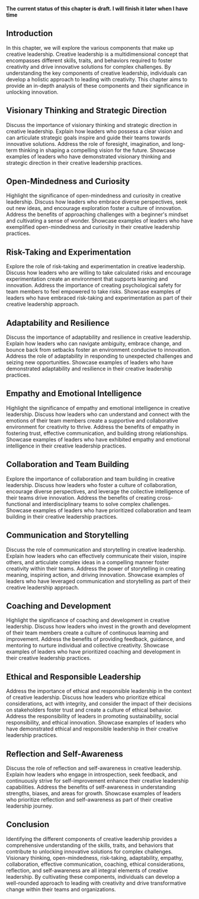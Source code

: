 **The current status of this chapter is draft. I will finish it later when I have time**

Introduction
------------

In this chapter, we will explore the various components that make up creative leadership. Creative leadership is a multidimensional concept that encompasses different skills, traits, and behaviors required to foster creativity and drive innovative solutions for complex challenges. By understanding the key components of creative leadership, individuals can develop a holistic approach to leading with creativity. This chapter aims to provide an in-depth analysis of these components and their significance in unlocking innovation.

Visionary Thinking and Strategic Direction
------------------------------------------

Discuss the importance of visionary thinking and strategic direction in creative leadership. Explain how leaders who possess a clear vision and can articulate strategic goals inspire and guide their teams towards innovative solutions. Address the role of foresight, imagination, and long-term thinking in shaping a compelling vision for the future. Showcase examples of leaders who have demonstrated visionary thinking and strategic direction in their creative leadership practices.

Open-Mindedness and Curiosity
-----------------------------

Highlight the significance of open-mindedness and curiosity in creative leadership. Discuss how leaders who embrace diverse perspectives, seek out new ideas, and encourage exploration foster a culture of innovation. Address the benefits of approaching challenges with a beginner's mindset and cultivating a sense of wonder. Showcase examples of leaders who have exemplified open-mindedness and curiosity in their creative leadership practices.

Risk-Taking and Experimentation
-------------------------------

Explore the role of risk-taking and experimentation in creative leadership. Discuss how leaders who are willing to take calculated risks and encourage experimentation create an environment that supports learning and innovation. Address the importance of creating psychological safety for team members to feel empowered to take risks. Showcase examples of leaders who have embraced risk-taking and experimentation as part of their creative leadership approach.

Adaptability and Resilience
---------------------------

Discuss the importance of adaptability and resilience in creative leadership. Explain how leaders who can navigate ambiguity, embrace change, and bounce back from setbacks foster an environment conducive to innovation. Address the role of adaptability in responding to unexpected challenges and seizing new opportunities. Showcase examples of leaders who have demonstrated adaptability and resilience in their creative leadership practices.

Empathy and Emotional Intelligence
----------------------------------

Highlight the significance of empathy and emotional intelligence in creative leadership. Discuss how leaders who can understand and connect with the emotions of their team members create a supportive and collaborative environment for creativity to thrive. Address the benefits of empathy in fostering trust, effective communication, and building strong relationships. Showcase examples of leaders who have exhibited empathy and emotional intelligence in their creative leadership practices.

Collaboration and Team Building
-------------------------------

Explore the importance of collaboration and team building in creative leadership. Discuss how leaders who foster a culture of collaboration, encourage diverse perspectives, and leverage the collective intelligence of their teams drive innovation. Address the benefits of creating cross-functional and interdisciplinary teams to solve complex challenges. Showcase examples of leaders who have prioritized collaboration and team building in their creative leadership practices.

Communication and Storytelling
------------------------------

Discuss the role of communication and storytelling in creative leadership. Explain how leaders who can effectively communicate their vision, inspire others, and articulate complex ideas in a compelling manner foster creativity within their teams. Address the power of storytelling in creating meaning, inspiring action, and driving innovation. Showcase examples of leaders who have leveraged communication and storytelling as part of their creative leadership approach.

Coaching and Development
------------------------

Highlight the significance of coaching and development in creative leadership. Discuss how leaders who invest in the growth and development of their team members create a culture of continuous learning and improvement. Address the benefits of providing feedback, guidance, and mentoring to nurture individual and collective creativity. Showcase examples of leaders who have prioritized coaching and development in their creative leadership practices.

Ethical and Responsible Leadership
----------------------------------

Address the importance of ethical and responsible leadership in the context of creative leadership. Discuss how leaders who prioritize ethical considerations, act with integrity, and consider the impact of their decisions on stakeholders foster trust and create a culture of ethical behavior. Address the responsibility of leaders in promoting sustainability, social responsibility, and ethical innovation. Showcase examples of leaders who have demonstrated ethical and responsible leadership in their creative leadership practices.

Reflection and Self-Awareness
-----------------------------

Discuss the role of reflection and self-awareness in creative leadership. Explain how leaders who engage in introspection, seek feedback, and continuously strive for self-improvement enhance their creative leadership capabilities. Address the benefits of self-awareness in understanding strengths, biases, and areas for growth. Showcase examples of leaders who prioritize reflection and self-awareness as part of their creative leadership journey.

Conclusion
----------

Identifying the different components of creative leadership provides a comprehensive understanding of the skills, traits, and behaviors that contribute to unlocking innovative solutions for complex challenges. Visionary thinking, open-mindedness, risk-taking, adaptability, empathy, collaboration, effective communication, coaching, ethical considerations, reflection, and self-awareness are all integral elements of creative leadership. By cultivating these components, individuals can develop a well-rounded approach to leading with creativity and drive transformative change within their teams and organizations.
